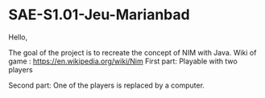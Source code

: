 # SAE-S1.01-Jeu-Marianbad
Hello,

The goal of the project is to recreate the concept of NIM with Java.
Wiki of game : https://en.wikipedia.org/wiki/Nim
First part: Playable with two players

Second part: One of the players is replaced by a computer.

